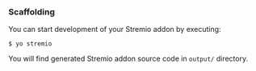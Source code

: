 ### Scaffolding

You can start development of your Stremio addon by executing:

```
$ yo stremio
```

You will find generated Stremio addon source code in `output/` directory.
